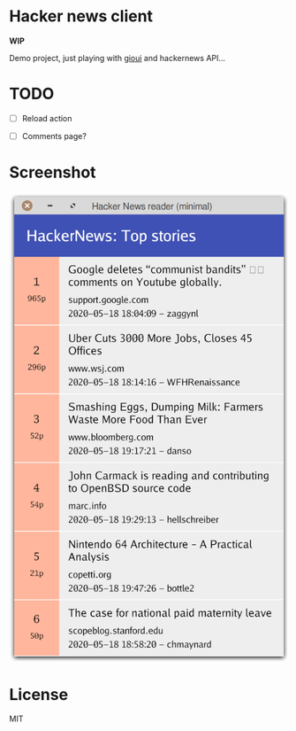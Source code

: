 # Hacker news client

**WIP**

Demo project, just playing with [gioui](https://gioui.org/) and hackernews API...



# TODO

- [ ] Reload action
- [ ] Comments page?



# Screenshot

![](/docs/hnclient-screen-01.png)


# License

MIT